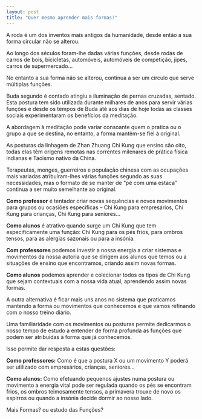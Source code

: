 ```yaml
---
layout: post
title: "Quer mesmo aprender mais formas?"
---
```


A roda é um dos inventos mais antigos da humanidade, desde então a sua forma circular não se alterou.

Ao longo dos séculos foram-lhe dadas várias funções, desde rodas de carros de bois, bicicletas, automóveis, automóveis de competição, jipes, carros de supermercado…

No entanto a sua forma não se alterou, continua a ser um círculo que serve múltiplas funções.

Buda segundo é contado atingiu a iluminação de pernas cruzadas, sentado. Esta postura tem sido utilizada durante milhares de anos para servir várias funções e desde os tempos de Buda até aos dias de hoje todas as classes sociais experimentaram os benefícios da meditação.

A abordagem à meditação pode variar consoante quem o pratica ou o grupo a que se destina, no entanto, a forma mantêm-se fiel à original.

As posturas da linhagem de Zhan Zhuang Chi Kung que ensino são oito, todas elas têm origens remotas nas correntes milenares de prática física indianas e Taoismo nativo da China.

Terapeutas, monges, guerreiros e população chinesa com as ocupações mais variadas atribuíram-lhes várias funções segundo as suas necessidades, mas o formato de se manter de “pé com uma estaca” continua a ser muito semelhante ao original.

**Como professor** é tentador criar novas sequências e novos movimentos para grupos ou ocasiões específicas – Chi Kung para empresários, Chi Kung para crianças, Chi Kung para seniores…

**Como alunos** é atrativo quando surge um Chi Kung que tem especificamente uma função: Chi Kung para os pés frios, para ombros tensos, para as alergias sazonais ou para a insónia.

**Com professores** podemos investir a nossa energia a criar sistemas e movimentos da nossa autoria que se dirigem aos alunos que temos ou a situações de ensino que encontramos, criando assim novas formas.

**Como alunos** podemos aprender e colecionar todos os tipos de Chi Kung que sejam contextuais com a nossa vida atual, aprendendo assim novas formas.

A outra alternativa é ficar mais uns anos no sistema que praticamos mantendo a forma ou movimentos que conhecemos e que vamos refinando com o nosso treino diário.

Uma familiaridade com os movimentos ou posturas permite dedicarmos o nosso tempo de estudo a entender de forma profunda as funções que podem ser atribuídas à forma que já conhecemos.

Isso permite dar resposta a estas questões:

**Como professores:** Como é que a postura X ou um movimento Y poderá ser utilizado com empresários, crianças, seniores…

**Como alunos:** Como efetuando pequenos ajustes numa postura ou movimento a energia vital pode ser regulada quando os pés se encontram frios, os ombros teimosamente tensos, a primavera trouxe de novo os espirros ou quando a insónia decide dormir ao nosso lado.

Mais Formas? ou estudo das Funções?